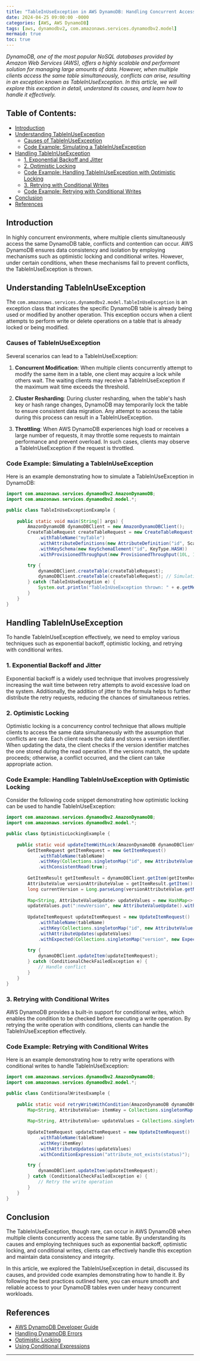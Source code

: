 ```yaml
---
title: "TableInUseException in AWS DynamoDB: Handling Concurrent Access to Tables"
date: 2024-04-25 09:00:00 -0000
categories: [AWS, AWS DynamoDB]
tags: [aws, dynamodbv2, com.amazonaws.services.dynamodbv2.model]
mermaid: true
toc: true
---
```



_DynamoDB, one of the most popular NoSQL databases provided by Amazon Web Services (AWS), offers a highly scalable and performant solution for managing large amounts of data. However, when multiple clients access the same table simultaneously, conflicts can arise, resulting in an exception known as TableInUseException. In this article, we will explore this exception in detail, understand its causes, and learn how to handle it effectively._

## Table of Contents:
- [Introduction](#introduction) 
- [Understanding TableInUseException](#understanding-tableinuseexception)
    - [Causes of TableInUseException](#causes-of-tableinuseexception)
    - [Code Example: Simulating a TableInUseException](#code-example-simulating-a-tableinuseexception)
- [Handling TableInUseException](#handling-tableinuseexception)
    - [1. Exponential Backoff and Jitter](#exponential-backoff-and-jitter)
    - [2. Optimistic Locking](#optimistic-locking)
    - [Code Example: Handling TableInUseException with Optimistic Locking](#code-example-handling-tableinuseexception-with-optimistic-locking)
    - [3. Retrying with Conditional Writes](#retrying-with-conditional-writes)
    - [Code Example: Retrying with Conditional Writes](#code-example-retrying-with-conditional-writes)
- [Conclusion](#conclusion)
- [References](#references)

## Introduction

In highly concurrent environments, where multiple clients simultaneously access the same DynamoDB table, conflicts and contention can occur. AWS DynamoDB ensures data consistency and isolation by employing mechanisms such as optimistic locking and conditional writes. However, under certain conditions, when these mechanisms fail to prevent conflicts, the TableInUseException is thrown.

## Understanding TableInUseException

The `com.amazonaws.services.dynamodbv2.model.TableInUseException` is an exception class that indicates the specific DynamoDB table is already being used or modified by another operation. This exception occurs when a client attempts to perform write or delete operations on a table that is already locked or being modified.

### Causes of TableInUseException
Several scenarios can lead to a TableInUseException:

1. **Concurrent Modification**: When multiple clients concurrently attempt to modify the same item in a table, one client may acquire a lock while others wait. The waiting clients may receive a TableInUseException if the maximum wait time exceeds the threshold.

2. **Cluster Resharding**: During cluster resharding, when the table's hash key or hash range changes, DynamoDB may temporarily lock the table to ensure consistent data migration. Any attempt to access the table during this process can result in a TableInUseException.

3. **Throttling**: When AWS DynamoDB experiences high load or receives a large number of requests, it may throttle some requests to maintain performance and prevent overload. In such cases, clients may observe a TableInUseException if the request is throttled.

### Code Example: Simulating a TableInUseException

Here is an example demonstrating how to simulate a TableInUseException in DynamoDB:

```java
import com.amazonaws.services.dynamodbv2.AmazonDynamoDB;
import com.amazonaws.services.dynamodbv2.model.*;

public class TableInUseExceptionExample {
  
    public static void main(String[] args) {
        AmazonDynamoDB dynamoDBClient = new AmazonDynamoDBClient();
        CreateTableRequest createTableRequest = new CreateTableRequest()
            .withTableName("myTable")
            .withAttributeDefinitions(new AttributeDefinition("id", ScalarAttributeType.N))
            .withKeySchema(new KeySchemaElement("id", KeyType.HASH))
            .withProvisionedThroughput(new ProvisionedThroughput(10L, 10L));

        try {
            dynamoDBClient.createTable(createTableRequest);
            dynamoDBClient.createTable(createTableRequest); // Simulating concurrent create
        } catch (TableInUseException e) {
            System.out.println("TableInUseException thrown: " + e.getMessage());
        }
    }
}
```

## Handling TableInUseException

To handle TableInUseException effectively, we need to employ various techniques such as exponential backoff, optimistic locking, and retrying with conditional writes.

### 1. Exponential Backoff and Jitter

Exponential backoff is a widely used technique that involves progressively increasing the wait time between retry attempts to avoid excessive load on the system. Additionally, the addition of jitter to the formula helps to further distribute the retry requests, reducing the chances of simultaneous retries.

### 2. Optimistic Locking

Optimistic locking is a concurrency control technique that allows multiple clients to access the same data simultaneously with the assumption that conflicts are rare. Each client reads the data and stores a version identifier. When updating the data, the client checks if the version identifier matches the one stored during the read operation. If the versions match, the update proceeds; otherwise, a conflict occurred, and the client can take appropriate action.

### Code Example: Handling TableInUseException with Optimistic Locking

Consider the following code snippet demonstrating how optimistic locking can be used to handle TableInUseException:

```java
import com.amazonaws.services.dynamodbv2.AmazonDynamoDB;
import com.amazonaws.services.dynamodbv2.model.*;

public class OptimisticLockingExample {
  
    public static void updateItemWithLock(AmazonDynamoDB dynamoDBClient, String tableName, String itemId) {
        GetItemRequest getItemRequest = new GetItemRequest()
            .withTableName(tableName)
            .withKey(Collections.singletonMap("id", new AttributeValue().withN(itemId)))
            .withConsistentRead(true);
            
        GetItemResult getItemResult = dynamoDBClient.getItem(getItemRequest);
        AttributeValue versionAttributeValue = getItemResult.getItem().get("version");
        long currentVersion = Long.parseLong(versionAttributeValue.getN());
        
        Map<String, AttributeValueUpdate> updateValues = new HashMap<>();
        updateValues.put(":newVersion", new AttributeValueUpdate().withValue(new AttributeValue().withN(Long.toString(currentVersion + 1))));
        
        UpdateItemRequest updateItemRequest = new UpdateItemRequest()
            .withTableName(tableName)
            .withKey(Collections.singletonMap("id", new AttributeValue().withN(itemId)))
            .withAttributeUpdates(updateValues)
            .withExpected(Collections.singletonMap("version", new ExpectedAttributeValue().withValue(versionAttributeValue)));
            
        try {
            dynamoDBClient.updateItem(updateItemRequest);
        } catch (ConditionalCheckFailedException e) {
            // Handle conflict
        }
    }
}
```

### 3. Retrying with Conditional Writes

AWS DynamoDB provides a built-in support for conditional writes, which enables the condition to be checked before executing a write operation. By retrying the write operation with conditions, clients can handle the TableInUseException effectively.

### Code Example: Retrying with Conditional Writes

Here is an example demonstrating how to retry write operations with conditional writes to handle TableInUseException:

```java
import com.amazonaws.services.dynamodbv2.AmazonDynamoDB;
import com.amazonaws.services.dynamodbv2.model.*;

public class ConditionalWritesExample {
  
    public static void retryWriteWithCondition(AmazonDynamoDB dynamoDBClient, String tableName, String itemId) {
        Map<String, AttributeValue> itemKey = Collections.singletonMap("id", new AttributeValue().withN(itemId));
        
        Map<String, AttributeValue> updateValues = Collections.singletonMap("status", new AttributeValue().withS("processed"));
        
        UpdateItemRequest updateItemRequest = new UpdateItemRequest()
            .withTableName(tableName)
            .withKey(itemKey)
            .withAttributeUpdates(updateValues)
            .withConditionExpression("attribute_not_exists(status)");

        try {
            dynamoDBClient.updateItem(updateItemRequest);
        } catch (ConditionalCheckFailedException e) {
            // Retry the write operation
        }
    }
}
```

## Conclusion

The TableInUseException, though rare, can occur in AWS DynamoDB when multiple clients concurrently access the same table. By understanding its causes and employing techniques such as exponential backoff, optimistic locking, and conditional writes, clients can effectively handle this exception and maintain data consistency and integrity.

In this article, we explored the TableInUseException in detail, discussed its causes, and provided code examples demonstrating how to handle it. By following the best practices outlined here, you can ensure smooth and reliable access to your DynamoDB tables even under heavy concurrent workloads.

## References

- [AWS DynamoDB Developer Guide](https://docs.aws.amazon.com/amazondynamodb/latest/developerguide/Introduction.html)
- [Handling DynamoDB Errors](https://docs.aws.amazon.com/amazondynamodb/latest/developerguide/Programming.Errors.html#Programming.Errors.MessagesAndCodes)
- [Optimistic Locking](https://en.wikipedia.org/wiki/Optimistic_concurrency_control)
- [Using Conditional Expressions](https://docs.aws.amazon.com/amazondynamodb/latest/developerguide/Expressions.ConditionExpressions.html)

---

